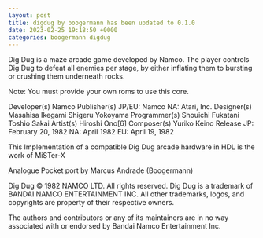 ```yaml
---
layout: post
title: digdug by boogermann has been updated to 0.1.0
date: 2023-02-25 19:18:50 +0000
categories: boogermann digdug
---
```

Dig Dug is a maze arcade game developed by Namco. The player controls Dig Dug to defeat all enemies per stage, by either inflating them to bursting or crushing them underneath rocks.

Note: You must provide your own roms to use this core.

Developer(s)
    Namco
Publisher(s)
    JP/EU: Namco
    NA: Atari, Inc.
Designer(s)
    Masahisa Ikegami
    Shigeru Yokoyama
Programmer(s)
    Shouichi Fukatani
    Toshio Sakai
Artist(s)
    Hiroshi Ono[6]
Composer(s)
    Yuriko Keino
Release
    JP: February 20, 1982
    NA: April 1982
    EU: April 19, 1982

This Implementation of a compatible Dig Dug arcade hardware in HDL is the work of MiSTer-X

Analogue Pocket port by Marcus Andrade (Boogermann)

Dig Dug © 1982 NAMCO LTD. All rights reserved. Dig Dug is a trademark of BANDAI NAMCO ENTERTAINMENT INC.
All other trademarks, logos, and copyrights are property of their respective owners.

The authors and contributors or any of its maintainers are in no way associated with or endorsed by Bandai Namco Entertainment Inc.
